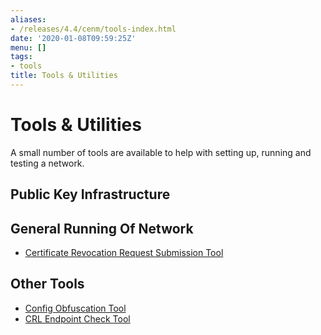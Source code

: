 ```yaml
---
aliases:
- /releases/4.4/cenm/tools-index.html
date: '2020-01-08T09:59:25Z'
menu: []
tags:
- tools
title: Tools & Utilities
---
```



# Tools & Utilities

A small number of tools are available to help with setting up, running and testing a network.


## Public Key Infrastructure




## General Running Of Network



* [Certificate Revocation Request Submission Tool](tool-crr-submission.md)




## Other Tools



* [Config Obfuscation Tool](config-obfuscation-tool.md)
* [CRL Endpoint Check Tool](crl-endpoint-check-tool.md)



